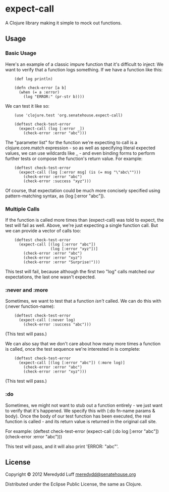# expect-call

A Clojure library making it simple to mock out functions.

## Usage

### Basic Usage

Here's an example of a classic impure function that it's difficult to inject: We want to verify that a function logs something. If we have a function like this:

		(def log println)
		
		(defn check-error [a b]
		  (when (= a :error)
		    (log "ERROR:" (pr-str b))))

We can test it like so:

		(use 'clojure.test 'org.senatehouse.expect-call)

		(deftest check-test-error
		  (expect-call (log [:error _])
		    (check-error :error "abc")))

The "parameter list" for the function we're expecting to call is a clojure.core.match expression - so as well as specifying literal expected values, we can use wildcards like _ - and even binding forms to perform further tests or compose the function's return value. For example:

		(deftest check-test-error
		  (expect-call (log [:error msg] (is (= msg "\"abc\"")))
		    (check-error :error "abc")
		    (check-error :success "xyz")))

Of course, that expectation could be much more concisely specified using pattern-matching syntax, as (log [:error "abc"]).

### Multiple Calls

If the function is called more times than (expect-call) was told to expect, the test will fail as well. Above, we're just expecting a single function call. But we can provide a vector of calls too:

		(deftest check-test-error
		  (expect-call [(log [:error "abc"])
		                (log [:error "xyz"])]
		    (check-error :error "abc")
		    (check-error :error "xyz")
		    (check-error :error "Surprise!")))

This test will fail, because although the first two "log" calls matched our expectations, the last one wasn't expected.

### :never and :more

Sometimes, we want to test that a function *isn't* called. We can do this with (:never function-name):

		(deftest check-test-error
		  (expect-call (:never log)
		    (check-error :success "abc")))
(This test will pass.)

We can also say that we don't care about how many more times a function is called, once the test sequence we're interested in is complete:

		(deftest check-test-error
		  (expect-call [(log [:error "abc"]) (:more log)]
		    (check-error :error "abc")
		    (check-error :error "xyz")))

(This test will pass.)


### :do

Sometimes, we might not want to stub out a function entirely - we just want to verify that it's happened. We specify this with (:do fn-name params & body). Once the body of our test function has been executed, the real function is called - and its return value is returned in the original call site.

For example:
		(deftest check-test-error
		  (expect-call (:do log [:error "abc"])
		    (check-error :error "abc")))
		    
This test will pass, and it will also print 'ERROR: "abc"'.


## License

Copyright © 2012 Meredydd Luff <meredydd@senatehouse.org>

Distributed under the Eclipse Public License, the same as Clojure.

